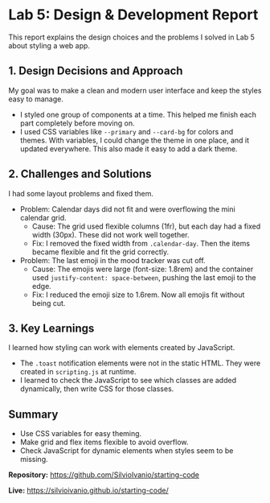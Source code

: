 # Lab 5: Design & Development Report

This report explains the design choices and the problems I solved in Lab 5 about styling a web app.

## 1. Design Decisions and Approach

My goal was to make a clean and modern user interface and keep the styles easy to manage.

- I styled one group of components at a time. This helped me finish each part completely before moving on.
- I used CSS variables like `--primary` and `--card-bg` for colors and themes. With variables, I could change the theme in one place, and it updated everywhere. This also made it easy to add a dark theme.

## 2. Challenges and Solutions

I had some layout problems and fixed them.

- Problem: Calendar days did not fit and were overflowing the mini calendar grid.
    - Cause: The grid used flexible columns (1fr), but each day had a fixed width (30px). These did not work well together.
    - Fix: I removed the fixed width from `.calendar-day`. Then the items became flexible and fit the grid correctly.
- Problem: The last emoji in the mood tracker was cut off.
    - Cause: The emojis were large (font-size: 1.8rem) and the container used `justify-content: space-between`, pushing the last emoji to the edge.
    - Fix: I reduced the emoji size to 1.6rem. Now all emojis fit without being cut.

## 3. Key Learnings

I learned how styling can work with elements created by JavaScript.

- The `.toast` notification elements were not in the static HTML. They were created in `scripting.js` at runtime.
- I learned to check the JavaScript to see which classes are added dynamically, then write CSS for those classes.

## Summary

- Use CSS variables for easy theming.
- Make grid and flex items flexible to avoid overflow.
- Check JavaScript for dynamic elements when styles seem to be missing.

**Repository:** https://github.com/SilvioIvanio/starting-code

**Live:** https://silvioivanio.github.io/starting-code/
